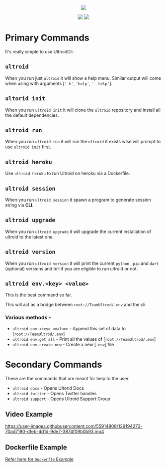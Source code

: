 <p align="center"><a href="https://github.com/BLUE-DEVIL1134/UltroidCli"><img src="https://github-readme-stats.vercel.app/api/pin?username=BLUE-DEVIL1134&show_icons=true&theme=dracula&hide_border=true&repo=UltroidCli"></a></p>

<p align="center">
<a href="https://github.com/BLUE-DEVIL1134/UltroidCli"><img src="https://hits.seeyoufarm.com/api/count/incr/badge.svg?url=https%3A%2F%2Fgithub.com%2FBLUE-DEVIL1134%2FUltroidCli%2F&count_bg=%232100FF&title_bg=%2300BBFF&icon=github.svg&icon_color=%23000000&title=Views&edge_flat=false" /></a>
<img src="https://img.shields.io/badge/Version-1.0.7-blueviolet?&logo=github&style=flat" />
</p>

# Primary Commands

It's really simple to use UltroidCli.

## `ultroid`

When you run just `ultroid` it will show a help menu.
Similar output will come when using with arguments [`'-h'`, `'help'`, `'--help'`].

## `ultorid init`

When you run `ultroid init` it will clone the `ultroid` repository and install all the default dependencies.

## `ultroid run`

When you run `ultroid run` it will run the `ultroid` if exists wlse will prompt to use `ultroid init` first.

## `ultroid heroku`

Use `ultroid heroku` to run Ultroid on heroku via a Dockerfile.

## `ultroid session`

When you run `ultroid session` it spawn a program to generate session string via **CLI**.

## `ultroid upgrade`

When you run `ultroid upgrade` it will upgrade the current installation of ultroid to the latest one.

## `ultroid version`

When you run `ultroid version` it will print the current `python` , `pip` and `dart` (optional) versions and tell if you are eligible to run ultroid or not.

## `ultroid env.<key> <value>`

This is the best command so far.

This will act as a bridge between `root://TeamUltrod/.env` and the cli.

### Various methods -

- `ultroid env.<key> <value>` - Append this set of data to [`root://TeamUltrod/.env`]
- `ultroid env.get all` - Print all the values of [`root://TeamUltrod/.env`]
- `ultroid env.create new` - Create a new [`.env`] file

# Secondary Commands

These are the commands that are meant for help to the user.

- `ultroid docs` - Opens Ultorid Docs
- `ultroid twitter` - Opens Twitter handles
- `ultroid support` - Opens Ultroid Support Group

## Video Example

<https://user-images.githubusercontent.com/55914808/129194273-70ad7180-dfeb-4d1d-9de7-3874f09b0b93.mp4>

## Dockerfile Example

[Refer here for `Dockerfle` Example](https://github.com/BLUE-DEVIL1134/UltroidCli/blob/main/docs/Dockerfile)
